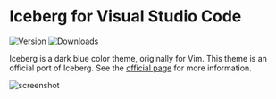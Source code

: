 # Iceberg for Visual Studio Code

[![Version](https://img.shields.io/visual-studio-marketplace/v/cocopon.iceberg-theme?color=84a0c6)](https://marketplace.visualstudio.com/items?itemName=cocopon.iceberg-theme)
[![Downloads](https://img.shields.io/visual-studio-marketplace/d/cocopon.iceberg-theme?color=84a0c6)](https://marketplace.visualstudio.com/items?itemName=cocopon.iceberg-theme)

Iceberg is a dark blue color theme, originally for Vim. This theme is an official port of Iceberg. See the [official page](https://cocopon.github.io/iceberg.vim/) for more information.


![screenshot](https://user-images.githubusercontent.com/602961/68670280-e04fa680-058f-11ea-8861-3e54ba5349e2.png)